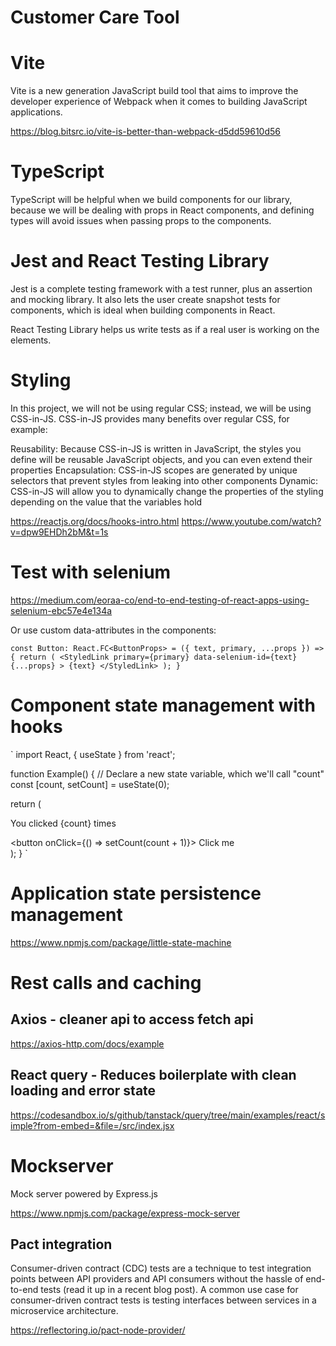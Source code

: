 # Customer Care Tool

# Vite 

Vite is a new generation JavaScript build tool that aims to improve the developer experience of Webpack when it comes to building JavaScript applications.

https://blog.bitsrc.io/vite-is-better-than-webpack-d5dd59610d56

# TypeScript
TypeScript will be helpful when we build components for our library, because we will be dealing with props in React components, and defining types will avoid issues when passing props to the components.

# Jest and React Testing Library
Jest is a complete testing framework with a test runner, plus an assertion and mocking library. It also lets the user create snapshot tests for components, which is ideal when building components in React.

React Testing Library helps us write tests as if a real user is working on the elements.

# Styling

In this project, we will not be using regular CSS; instead, we will be using CSS-in-JS. CSS-in-JS provides many benefits over regular CSS, for example:

Reusability: Because CSS-in-JS is written in JavaScript, the styles you define will be reusable JavaScript objects, and you can even extend their properties
Encapsulation: CSS-in-JS scopes are generated by unique selectors that prevent styles from leaking into other components
Dynamic: CSS-in-JS will allow you to dynamically change the properties of the styling depending on the value that the variables hold

https://reactjs.org/docs/hooks-intro.html
https://www.youtube.com/watch?v=dpw9EHDh2bM&t=1s

# Test with selenium

https://medium.com/eoraa-co/end-to-end-testing-of-react-apps-using-selenium-ebc57e4e134a

Or use custom data-attributes in the components:

`
const Button: React.FC<ButtonProps> = ({ text, primary, ...props }) => {
    return (
        <StyledLink
            primary={primary}
            data-selenium-id={text}
            {...props}
        >
            {text}
        </StyledLink>
    );
}
`

# Component state management with hooks

`
import React, { useState } from 'react';

function Example() {
  // Declare a new state variable, which we'll call "count"
  const [count, setCount] = useState(0);

  return (
    <div>
      <p>You clicked {count} times</p>
      <button onClick={() => setCount(count + 1)}>
        Click me
      </button>
    </div>
  );
}
`

# Application state persistence management

https://www.npmjs.com/package/little-state-machine

# Rest calls and caching

## Axios - cleaner api to access fetch api

https://axios-http.com/docs/example

## React query - Reduces boilerplate with clean loading and error state

https://codesandbox.io/s/github/tanstack/query/tree/main/examples/react/simple?from-embed=&file=/src/index.jsx

# Mockserver

Mock server powered by Express.js

https://www.npmjs.com/package/express-mock-server

## Pact integration

Consumer-driven contract (CDC) tests are a technique to test integration points between API providers and API consumers without the hassle of end-to-end tests (read it up in a recent blog post). A common use case for consumer-driven contract tests is testing interfaces between services in a microservice architecture.

https://reflectoring.io/pact-node-provider/